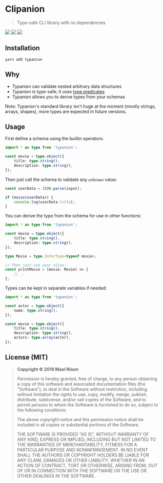 # Clipanion

> Type-safe CLI library with no dependencies

[![](https://img.shields.io/npm/v/typanion.svg)]() [![](https://img.shields.io/npm/l/typanion.svg)]() [![](https://img.shields.io/badge/developed%20with-Yarn%202-blue)](https://github.com/yarnpkg/berry)

## Installation

```
yarn add typanion
```

## Why

  - Typanion can validate nested arbitrary data structures
  - Typanion is type-safe; it uses [type predicates](https://www.typescriptlang.org/docs/handbook/advanced-types.html#user-defined-type-guards)
  - Typanion allows you to derive types from your schemas

Note: Typanion's standard library isn't huge at the moment (mostly strings, arrays, shapes), more types are expected in future versions.

## Usage

First define a schema using the builtin operators:

```ts
import * as type from 'typanion';

const movie = type.object({
    title: type.string(),
    description: type.string(),
});
```

Then just call the schema to validate any `unknown` value:

```ts
const userData = JSON.parse(input);

if (movie(userData)) {
    console.log(userData.title);
}
```

You can derive the type from the schema for use in other functions:

```ts
import * as type from 'typanion';

const movie = type.object({
    title: type.string(),
    description: type.string(),
});

type Movie = type.InferType<typeof movie>;

// Then just use your alias:
const printMovie = (movie: Movie) => {
    // ...
};
```

Types can be kept in separate variables if needed:

```ts
import * as type from 'typanion';

const actor = type.object({
    name: type.string();
});

const movie = type.object({
    title: type.string(),
    description: type.string(),
    actors: type.array(actor),
});
```

## License (MIT)

> **Copyright © 2019 Mael Nison**
>
> Permission is hereby granted, free of charge, to any person obtaining a copy of this software and associated documentation files (the "Software"), to deal in the Software without restriction, including without limitation the rights to use, copy, modify, merge, publish, distribute, sublicense, and/or sell copies of the Software, and to permit persons to whom the Software is furnished to do so, subject to the following conditions:
>
> The above copyright notice and this permission notice shall be included in all copies or substantial portions of the Software.
>
> THE SOFTWARE IS PROVIDED "AS IS", WITHOUT WARRANTY OF ANY KIND, EXPRESS OR IMPLIED, INCLUDING BUT NOT LIMITED TO THE WARRANTIES OF MERCHANTABILITY, FITNESS FOR A PARTICULAR PURPOSE AND NONINFRINGEMENT. IN NO EVENT SHALL THE AUTHORS OR COPYRIGHT HOLDERS BE LIABLE FOR ANY CLAIM, DAMAGES OR OTHER LIABILITY, WHETHER IN AN ACTION OF CONTRACT, TORT OR OTHERWISE, ARISING FROM, OUT OF OR IN CONNECTION WITH THE SOFTWARE OR THE USE OR OTHER DEALINGS IN THE SOFTWARE.
